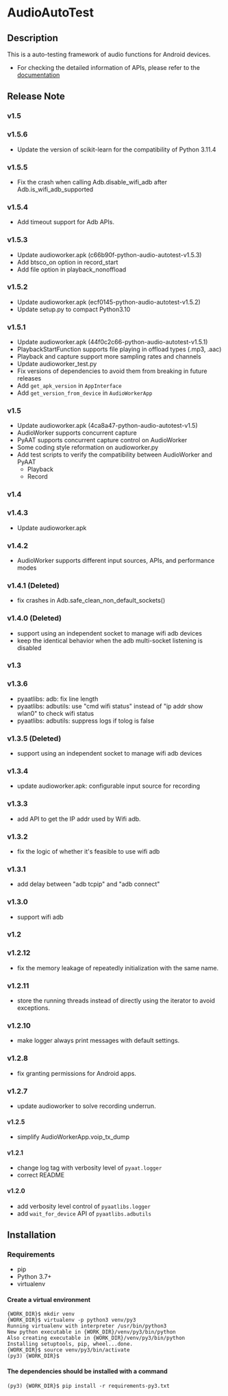 # AudioAutoTest
## Description
This is a auto-testing framework of audio functions for Android devices.

- For checking the detailed information of APIs, please refer to the [documentation](https://github.com/HW-Lee/AudioAutoTest/blob/master/libs/README.md)

## Release Note
### v1.5
### v1.5.6
- Update the version of scikit-learn for the compatibility of Python 3.11.4

### v1.5.5
- Fix the crash when calling Adb.disable_wifi_adb after Adb.is_wifi_adb_supported

### v1.5.4
- Add timeout support for Adb APIs.

### v1.5.3
- Update audioworker.apk (c66b90f-python-audio-autotest-v1.5.3)
- Add btsco_on option in record_start
- Add file option in playback_nonoffload

### v1.5.2
- Update audioworker.apk (ecf0145-python-audio-autotest-v1.5.2)
- Update setup.py to compact Python3.10

### v1.5.1
- Update audioworker.apk (44f0c2c66-python-audio-autotest-v1.5.1)
- PlaybackStartFunction supports file playing in offload types (.mp3, .aac)
- Playback and capture support more sampling rates and channels
- Update audioworker_test.py
- Fix versions of dependencies to avoid them from breaking in future releases
- Add `get_apk_version` in `AppInterface`
- Add `get_version_from_device` in `AudioWorkerApp`

### v1.5
- Update audioworker.apk (4ca8a47-python-audio-autotest-v1.5)
- AudioWorker supports concurrent capture
- PyAAT supports concurrent capture control on AudioWorker
- Some coding style reformation on audioworker.py
- Add test scripts to verify the compatibility between AudioWorker and PyAAT
  - Playback
  - Record

### v1.4
### v1.4.3
- Update audioworker.apk

### v1.4.2
- AudioWorker supports different input sources, APIs, and performance modes

### v1.4.1 (Deleted)
- fix crashes in Adb.safe_clean_non_default_sockets()

### v1.4.0 (Deleted)
- support using an independent socket to manage wifi adb devices
- keep the identical behavior when the adb multi-socket listening is disabled

### v1.3
### v1.3.6
- pyaatlibs: adb: fix line length
- pyaatlibs: adbutils: use "cmd wifi status" instead of "ip addr show wlan0" to check wifi status
- pyaatlibs: adbutils: suppress logs if tolog is false

### v1.3.5 (Deleted)
- support using an independent socket to manage wifi adb devices

### v1.3.4
- update audioworker.apk: configurable input source for recording

### v1.3.3
- add API to get the IP addr used by Wifi adb.

### v1.3.2
- fix the logic of whether it's feasible to use wifi adb

### v1.3.1
- add delay between "adb tcpip" and "adb connect"

### v1.3.0
- support wifi adb

### v1.2
### v1.2.12
- fix the memory leakage of repeatedly initialization with the same name.

### v1.2.11
- store the running threads instead of directly using the iterator to avoid exceptions.

### v1.2.10
- make logger always print messages with default settings.

### v1.2.8
- fix granting permissions for Android apps.

### v1.2.7
- update audioworker to solve recording underrun.

#### v1.2.5
- simplify AudioWorkerApp.voip_tx_dump

#### v1.2.1
- change log tag with verbosity level of `pyaat.logger`
- correct README

#### v1.2.0
- add verbosity level control of `pyaatlibs.logger`
- add `wait_for_device` API of `pyaatlibs.adbutils`

## Installation
### Requirements
- pip
- Python 3.7+
- virtualenv

#### Create a virtual environment
```
{WORK_DIR}$ mkdir venv
{WORK_DIR}$ virtualenv -p python3 venv/py3
Running virtualenv with interpreter /usr/bin/python3
New python executable in {WORK_DIR}/venv/py3/bin/python
Also creating executable in {WORK_DIR}/venv/py3/bin/python
Installing setuptools, pip, wheel...done.
{WORK_DIR}$ source venv/py3/bin/activate
(py3) {WORK_DIR}$
```

#### The dependencies should be installed with a command
```
(py3) {WORK_DIR}$ pip install -r requirements-py3.txt
```
